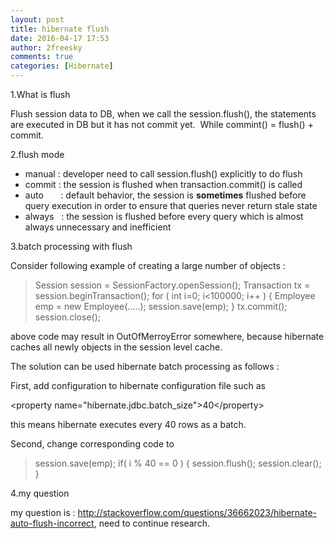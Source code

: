 ```yaml
---
layout: post
title: hibernate flush
date: 2016-04-17 17:53
author: 2freesky
comments: true
categories: [Hibernate]
---
```

1.What is flush

Flush session data to DB, when we call the session.flush(), the statements are executed in DB but it has not commit yet.  While commint() = flush() + commit.

2.flush mode
<ul>
	<li>manual : developer need to call session.flush() explicitly to do flush</li>
	<li>commit : the session is flushed when transaction.commit() is called</li>
	<li>auto       : default behavior, the session is <strong>sometimes</strong> flushed before query execution in order to ensure that queries never return stale state</li>
	<li>always   : the session is flushed before every query which is almost always unnecessary and inefficient</li>
</ul>
3.batch processing with flush

Consider following example of creating a large number of objects :
<blockquote>Session session = SessionFactory.openSession();
Transaction tx = session.beginTransaction();
for ( int i=0; i&lt;100000; i++ ) {
Employee emp = new Employee(.....);
session.save(emp);
}
tx.commit();
session.close();</blockquote>
above code may result in OutOfMerroyError somewhere, because hibernate caches all newly objects in the session level cache.

The solution can be used hibernate batch processing as follows :

First, add configuration to hibernate configuration file such as

&lt;property name="hibernate.jdbc.batch_size"&gt;40&lt;/property&gt;

this means hibernate executes every 40 rows as a batch.

Second, change corresponding code to
<blockquote>session.save(emp);
if( i % 40 == 0 ) {
session.flush();
session.clear();
}</blockquote>
4.my question

my question is : http://stackoverflow.com/questions/36662023/hibernate-auto-flush-incorrect, need to continue research.
